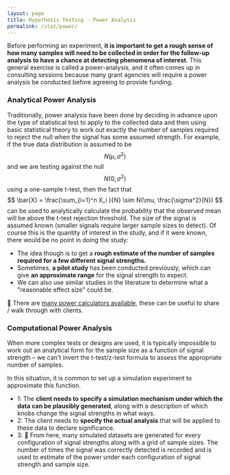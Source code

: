 ```yaml
---
layout: page
title: Hypothesis Testing - Power Analysis
permalink: /stat/power/
---
```


Before performing an experiment, __it is important to get a rough sense of how
many samples will need to be collected in order for the follow-up analysis to have
a chance at detecting phenomena of interest__. This general exercise is called a
power-analysis, and it often comes up in consulting sessions because many grant
agencies will require a power analysis be conducted before agreeing to provide
funding.


### Analytical Power Analysis


Traditionally, power analysis have been done by deciding in advance upon the
type of statistical test to apply to the collected data and then using basic statistical theory to work out exactly the number of samples required to reject the
null when the signal has some assumed strength.
 For example, if the true data distribution is assumed to be  $$ N(\mu, \sigma^2)$$ and we are testing against the null   $$ N(0, \sigma^2) $$
using a one-sample t-test,
then the fact that $$ \bar{X} = \frac{\sum_{i=1}^n X_i }{N} \sim N(\mu, \frac{\sigma^2}{N}) $$
can be used to analytically calculate
the probability that the observed mean will be above the t-test rejection
threshold. The size of the signal is assumed known (smaller signals require larger
sample sizes to detect). Of course this is the quantity of interest in the
study, and if it were known, there would be no point in doing the study:
+ The idea though is to get a __rough estimate of the number of samples required
for a few different signal strengths.__
+ Sometimes, __a pilot study__ has been conducted previously, which can give __an approximate
range__ for the signal strength to expect.
+ We can also use similar studies in the literature to determine what a "reasonable effect size"
could be.

 There are [many power calculators available](http://powerandsamplesize.com/), these can be useful to share
/ walk through with clients.


### Computational Power Analysis

When more complex tests or designs are used, it is typically impossible to work
out an analytical form for the sample size as a function of signal strength – we can't invert the t-test/z-test formula to assess the appropriate number of samples. 

In
this situation, it is common to set up a simulation experiment to approximate
this function. 
+ 1: The __client needs to specify a simulation mechanism under which the data
can be plausibly generated__, along with a description of which knobs change
the signal strengths in what ways.
+ 2: The client needs to __specify the actual analysis__ that will be applied to these
data to declare significance.
+ 3:  From here, many simulated datasets are generated for every configuration
of signal strengths along with a grid of sample sizes. The number of times
the signal was correctly detected is recorded and is used to estimate of the
power under each configuration of signal strength and sample size.


